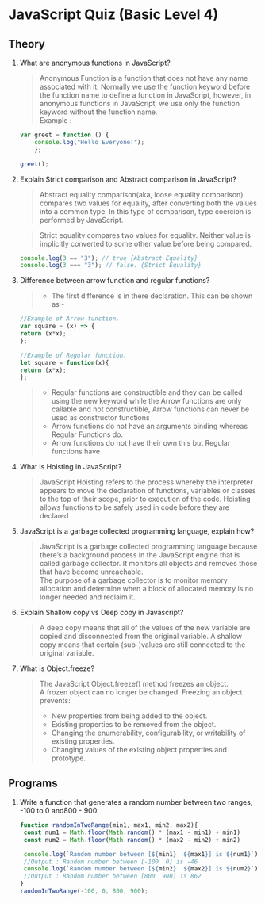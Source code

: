 # JavaScript Quiz (Basic Level 4)
## Theory

1. What are anonymous functions in JavaScript?
    > Anonymous Function is a function that does not have any name associated with it. Normally we use the function keyword before the function name to define a function in JavaScript, however, in anonymous functions in JavaScript, we use only the function keyword without the function name.<br>
    Example : 
    ```js
    var greet = function () {
	    console.log("Hello Everyone!");
        };

    greet();
    ```
2. Explain Strict comparison and Abstract comparison in JavaScript?
    >Abstract equality comparison(aka, loose equality comparison) compares two values for equality, after converting both the values into a common type. In this type of comparison, type coercion is performed by JavaScript.

    >Strict equality compares two values for equality. Neither value is implicitly converted to some other value before being compared.
    ```js
    console.log(3 == "3"); // true {Abstract Equality}
    console.log(3 === "3"); // false. {Strict Equality}
    ```
3. Difference between arrow function and regular functions?
    > * The first difference is in there declaration. This can be shown as -

    ```js
    //Example of Arrow function.
    var square = (x) => {
    return (x*x);
    };

    //Example of Regular function.
    let square = function(x){
    return (x*x);
    };
    ```
    
    
    > * Regular functions are constructible and they can be   called using the new keyword while the Arrow functions are only callable and not constructible, Arrow functions can never be used as constructor functions
    > * Arrow functions do not have an arguments binding      whereas Regular Functions do.
    > * Arrow functions do not have their own this but Regular functions have

4. What is Hoisting in JavaScript?
    >JavaScript Hoisting refers to the process whereby the interpreter appears to move the declaration of functions, variables or classes to the top of their scope, prior to execution of the code. Hoisting allows functions to be safely used in code before they are declared
5. JavaScript is a garbage collected programming language, explain how?
    >JavaScript is a garbage collected programming language because there’s a background process in the JavaScript engine that is called garbage collector. It monitors all objects and removes those that have become unreachable.<br>
    The purpose of a garbage collector is to monitor memory allocation and determine when a block of allocated memory is no longer needed and reclaim it.
6. Explain Shallow copy vs Deep copy in Javascript?
    >A deep copy means that all of the values of the new variable are copied and disconnected from the original variable. A shallow copy means that certain (sub-)values are still connected to the original variable.
7. What is Object.freeze?
    >The JavaScript Object.freeze() method freezes an object.<br>
    >A frozen object can no longer be changed. Freezing an object prevents:
    >* New properties from being added to the object.
    >* Existing properties to be removed from the object.
    >* Changing the enumerability, configurability, or     writability of existing properties.
    >* Changing values of the existing object properties and prototype.

## Programs
1. Write a function that generates a random number between two ranges, -100 to 0 and800 - 900.
    ```js
    function randomInTwoRange(min1, max1, min2, max2){
     const num1 = Math.floor(Math.random() * (max1 - min1) + min1)
     const num2 = Math.floor(Math.random() * (max2 - min2) + min2)

     console.log(`Random number between [${min1}  ${max1}] is ${num1}`);
     //Output : Random number between [-100  0] is -46
     console.log(`Random number between [${min2}  ${max2}] is ${num2}`);
     //Output : Random number between [800  900] is 862
    }
    randomInTwoRange(-100, 0, 800, 900);
